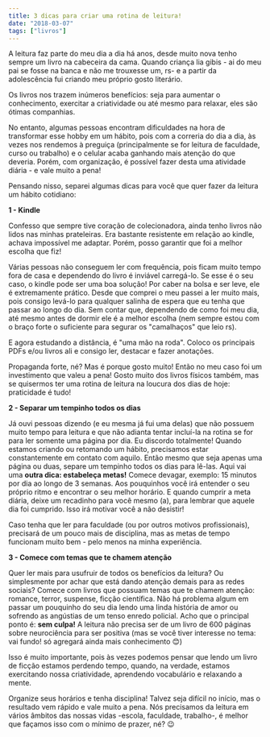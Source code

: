 ```yaml
---
title: 3 dicas para criar uma rotina de leitura!
date: "2018-03-07"
tags: ["livros"]
---
```


A leitura faz parte do meu dia a dia há anos, desde muito nova tenho sempre um livro na cabeceira da cama. Quando criança lia gibis - ai do meu pai se fosse na banca e não me trouxesse um, rs- e a partir da adolescência fui criando meu próprio gosto literário.

Os livros nos trazem inúmeros benefícios: seja para aumentar o conhecimento, exercitar a criatividade ou até mesmo para relaxar, eles são ótimas companhias.  

No entanto, algumas pessoas encontram dificuldades na hora de transformar esse hobby em um hábito, pois com a correria do dia a dia, às vezes nos rendemos à preguiça (principalmente se for leitura de faculdade, curso ou trabalho) e o celular acaba ganhando mais atenção do que deveria. Porém, com organização, é possível fazer desta uma atividade diária - e vale muito a pena!

Pensando nisso, separei algumas dicas para você que quer fazer da leitura um hábito cotidiano:

**1 - Kindle**

Confesso que sempre tive coração de colecionadora, ainda tenho livros não lidos nas minhas prateleiras. Era bastante resistente em relação ao kindle, achava impossível me adaptar. Porém, posso garantir que foi a melhor escolha que fiz!

Várias pessoas não conseguem ler com frequência, pois ficam muito tempo fora de casa e dependendo do livro é inviável carregá-lo. Se esse é o seu caso, o kindle pode ser uma boa solução! Por caber na bolsa e ser leve, ele é extremamente prático. Desde que comprei o meu passei a ler muito mais, pois consigo levá-lo para qualquer salinha de espera que eu tenha que passar ao longo do dia. Sem contar que, dependendo de como foi meu dia, até mesmo antes de dormir ele é a melhor escolha (nem sempre estou com o braço forte o suficiente para segurar os "camalhaços" que leio rs).

E agora estudando a distância, é "uma mão na roda". Coloco os principais PDFs e/ou livros ali e consigo ler, destacar e fazer anotações.

Propaganda forte, né? Mas é porque gosto muito! Então no meu caso foi um investimento que valeu a pena! Gosto muito dos livros físicos também, mas se quisermos ter uma rotina de leitura na loucura dos dias de hoje: praticidade é tudo!

**2 - Separar um tempinho todos os dias**

Já ouvi pessoas dizendo (e eu mesma já fui uma delas) que não possuem muito tempo para leitura e que não adianta tentar incluí-la na rotina se for para ler somente uma página por dia. Eu discordo totalmente! Quando estamos criando ou retomando um hábito, precisamos estar constantemente em contato com aquilo. Então mesmo que seja apenas uma página ou duas, separe um tempinho todos os dias para lê-las. Aqui vai uma **outra dica: estabeleça metas!** Comece devagar, exemplo: 15 minutos por dia ao longo de 3 semanas. Aos pouquinhos você irá entender o seu próprio ritmo e encontrar o seu melhor horário. E quando cumprir a meta diária, deixe um recadinho para você mesmo (a), para lembrar que aquele dia foi cumprido. Isso irá motivar você a não desistir!

Caso tenha que ler para faculdade (ou por outros motivos profissionais), precisará de um pouco mais de disciplina, mas as metas de tempo funcionam muito bem - pelo menos na minha experiência.

**3 -  Comece com temas que te chamem atenção**

Quer ler mais para usufruir de todos os benefícios da leitura? Ou simplesmente por achar que está dando atenção demais para as redes sociais? Comece com livros que possuam temas que te chamem atenção: romance, terror, suspense, ficção científica. Não há problema algum em passar um pouquinho do seu dia lendo uma linda história de amor ou sofrendo as angústias de um tenso enredo policial.
Acho que o principal ponto é: **sem culpa!** A leitura não precisa ser de um livro de 600 páginas sobre neurociência para ser positiva (mas se você tiver interesse no tema: vai fundo! só agregará ainda mais conhecimento :blush:)

Isso é muito importante, pois às vezes podemos pensar que lendo um livro de ficção estamos perdendo tempo, quando, na verdade, estamos exercitando nossa criatividade, aprendendo vocabulário e relaxando a mente.

Organize seus horários e tenha disciplina! Talvez seja difícil no início, mas o resultado vem rápido e vale muito a pena. Nós precisamos da leitura em vários âmbitos das nossas vidas -escola, faculdade, trabalho-, é melhor que façamos isso com o mínimo de prazer, né? :wink:
